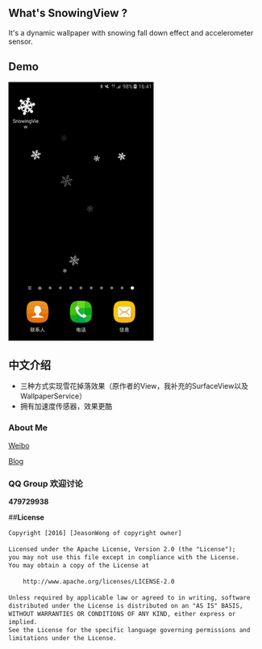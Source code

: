 ## What's SnowingView ?
It's a dynamic wallpaper with snowing fall down effect and accelerometer sensor. 

## Demo
![SnowingView](./design/snowingwallpaper.gif)

## 中文介绍
- 三种方式实现雪花掉落效果（原作者的View，我补充的SurfaceView以及WallpaperService）
- 拥有加速度传感器，效果更酷


### About Me

[Weibo](http://weibo.com/WongYuwei)

[Blog](http://www.wangyuwei.me)

### QQ Group 欢迎讨论

**479729938**

##**License**

```license
Copyright [2016] [JeasonWong of copyright owner]

Licensed under the Apache License, Version 2.0 (the "License");
you may not use this file except in compliance with the License.
You may obtain a copy of the License at

    http://www.apache.org/licenses/LICENSE-2.0

Unless required by applicable law or agreed to in writing, software
distributed under the License is distributed on an "AS IS" BASIS,
WITHOUT WARRANTIES OR CONDITIONS OF ANY KIND, either express or implied.
See the License for the specific language governing permissions and
limitations under the License.
```

